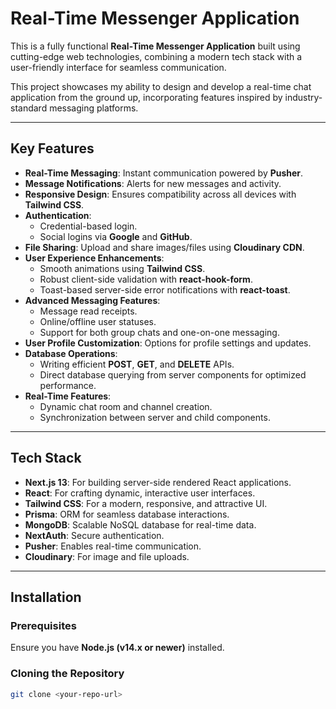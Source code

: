 # Real-Time Messenger Application

This is a fully functional **Real-Time Messenger Application** built using cutting-edge web technologies, combining a modern tech stack with a user-friendly interface for seamless communication.

This project showcases my ability to design and develop a real-time chat application from the ground up, incorporating features inspired by industry-standard messaging platforms.

---

## Key Features

- **Real-Time Messaging**: Instant communication powered by **Pusher**.
- **Message Notifications**: Alerts for new messages and activity.
- **Responsive Design**: Ensures compatibility across all devices with **Tailwind CSS**.
- **Authentication**: 
  - Credential-based login.
  - Social logins via **Google** and **GitHub**.
- **File Sharing**: Upload and share images/files using **Cloudinary CDN**.
- **User Experience Enhancements**: 
  - Smooth animations using **Tailwind CSS**.
  - Robust client-side validation with **react-hook-form**.
  - Toast-based server-side error notifications with **react-toast**.
- **Advanced Messaging Features**: 
  - Message read receipts.
  - Online/offline user statuses.
  - Support for both group chats and one-on-one messaging.
- **User Profile Customization**: Options for profile settings and updates.
- **Database Operations**:
  - Writing efficient **POST**, **GET**, and **DELETE** APIs.
  - Direct database querying from server components for optimized performance.
- **Real-Time Features**:
  - Dynamic chat room and channel creation.
  - Synchronization between server and child components.

---

## Tech Stack

- **Next.js 13**: For building server-side rendered React applications.
- **React**: For crafting dynamic, interactive user interfaces.
- **Tailwind CSS**: For a modern, responsive, and attractive UI.
- **Prisma**: ORM for seamless database interactions.
- **MongoDB**: Scalable NoSQL database for real-time data.
- **NextAuth**: Secure authentication.
- **Pusher**: Enables real-time communication.
- **Cloudinary**: For image and file uploads.

---

## Installation

### Prerequisites

Ensure you have **Node.js (v14.x or newer)** installed.

### Cloning the Repository

```bash
git clone <your-repo-url>

